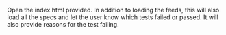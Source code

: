 Open the index.html provided. In addition to loading the feeds, this will also load all the specs and let the user know which tests failed or passed.
It will also provide reasons for the test failing.